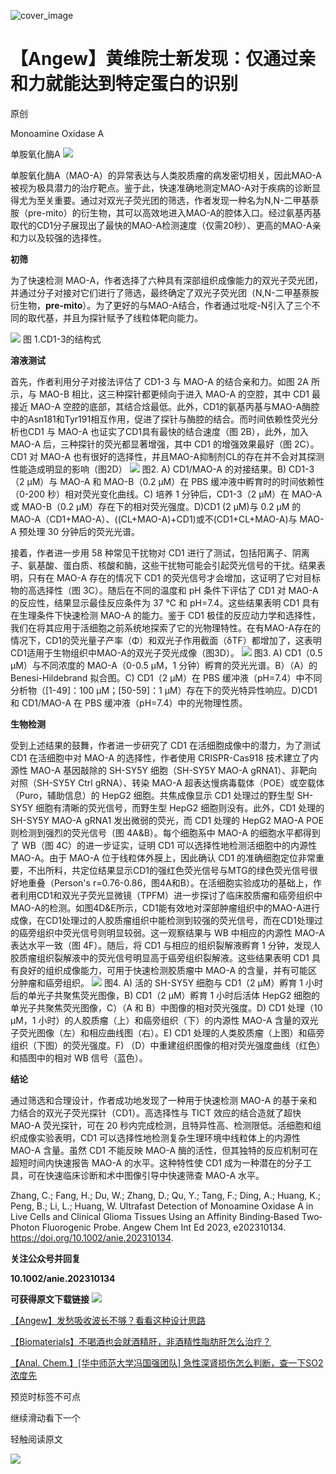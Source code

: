 ﻿![cover_image]() 

#  【Angew】黄维院士新发现：仅通过亲和力就能达到特定蛋白的识别 
 
 原创

Monoamine Oxidase A

单胺氧化酶A
![](../asset/2023-08-30_ae2b4c870ba8f4f237425cedfe3389b2_0.jpeg)

单胺氧化酶A（MAO-A）的异常表达与人类胶质瘤的病发密切相关，因此MAO-A被视为极具潜力的治疗靶点。鉴于此，快速准确地测定MAO-A对于疾病的诊断显得尤为至关重要。通过对双光子荧光团的筛选，作者发现一种名为N,N-二甲基萘胺（pre-mito）的衍生物，其可以高效地进入MAO-A的腔体入口。经过氨基丙基取代的CD1分子展现出了最快的MAO-A检测速度（仅需20秒）、更高的MAO-A亲和力以及较强的选择性。



**初筛**

为了快速检测 MAO-A，作者选择了六种具有深部组织成像能力的双光子荧光团，并通过分子对接对它们进行了筛选，最终确定了双光子荧光团（N,N-二甲基萘胺衍生物，**pre-mito**）。为了更好的与MAO-A结合，作者通过吡啶-N引入了三个不同的取代基，并且为探针赋予了线粒体靶向能力。

![](../asset/2023-08-30_aaed3d33d7ec0980f6c7c762a7959354_1.jpeg)
图 1.CD1-3的结构式



**溶液测试**

首先，作者利用分子对接法评估了 CD1-3 与 MAO-A 的结合亲和力。如图 2A 所示，与 MAO-B 相比，这三种探针都更倾向于进入 MAO-A 的空腔，其中 CD1 最接近 MAO-A 空腔的底部，其结合焓最低。此外，CD1的氨基丙基与MAO-A酶腔中的Asn181和Tyr191相互作用，促进了探针与酶腔的结合。而时间依赖性荧光分析也CD1 与 MAO-A 也证实了CD1具有最快的结合速度（图 2B），此外，加入 MAO-A 后，三种探针的荧光都显著增强，其中 CD1 的增强效果最好（图 2C）。CD1 对 MAO-A 也有很好的选择性，并且MAO-A抑制剂CL的存在并不会对其探测性能造成明显的影响（图2D）
![](../asset/2023-08-30_8eefd58c3ad76b9ebf7d5fe440dabba9_2.jpeg)
图2. A) CD1/MAO-A 的对接结果。B) CD1-3（2 μM）与 MAO-A 和 MAO-B（0.2 μM）在 PBS 缓冲液中孵育时的时间依赖性（0-200 秒）相对荧光变化曲线。C) 培养 1 分钟后，CD1-3（2 μM）在 MAO-A 或 MAO-B（0.2 μM）存在下的相对荧光强度。D)CD1 (2 μM)与 0.2 μM 的 MAO-A（CD1+MAO-A）、((CL+MAO-A)+CD1)或不(CD1+CL+MAO-A)与 MAO-A 预处理 30 分钟后的荧光光谱。

接着，作者进一步用 58 种常见干扰物对 CD1 进行了测试，包括阳离子、阴离子、氨基酸、蛋白质、核酸和酶，这些干扰物可能会引起荧光信号的干扰。结果表明，只有在 MAO-A 存在的情况下 CD1 的荧光信号才会增加，这证明了它对目标物的高选择性（图 3C）。随后在不同的温度和 pH 条件下评估了 CD1 对 MAO-A 的反应性，结果显示最佳反应条件为 37 °C 和 pH=7.4。这些结果表明 CD1 具有在生理条件下快速检测 MAO-A 的能力。鉴于 CD1 极佳的反应动力学和选择性，我们在将其应用于活细胞之前系统地探索了它的光物理特性。在有MAO-A存在的情况下，CD1的荧光量子产率（Φ）和双光子作用截面（δTF）都增加了，这表明CD1适用于生物组织中MAO-A的双光子荧光成像（图3D）。
![](../asset/2023-08-30_cda1b670c58ab5be4eada865f85c7bfe_3.jpeg)
图3. A) CD1（0.5 μM）与不同浓度的 MAO-A（0-0.5 μM，1 分钟）孵育的荧光光谱。B）（A）的 Benesi-Hildebrand 拟合图。C) CD1（2 μM）在 PBS 缓冲液（pH=7.4）中不同分析物（[1-49]：100 μM；[50-59]：1 μM）存在下的荧光特异性响应。D)CD1 和 CD1/MAO-A 在 PBS 缓冲液（pH=7.4）中的光物理性质。



**生物检测**

受到上述结果的鼓舞，作者进一步研究了 CD1 在活细胞成像中的潜力，为了测试 CD1 在活细胞中对 MAO-A 的选择性，作者使用 CRISPR-Cas918 技术建立了内源性 MAO-A 基因敲除的 SH-SY5Y 细胞（SH-SY5Y MAO-A gRNA1）、非靶向对照（SH-SY5Y Ctrl gRNA）、转染 MAO-A 超表达慢病毒载体（POE）或空载体（Puro，辅助信息）的 HepG2 细胞。共焦成像显示 CD1 处理过的野生型 SH-SY5Y 细胞有清晰的荧光信号，而野生型 HepG2 细胞则没有。此外，CD1 处理的 SH-SY5Y MAO-A gRNA1 发出微弱的荧光，而 CD1 处理的 HepG2 MAO-A POE 则检测到强烈的荧光信号（图 4A&B）。每个细胞系中 MAO-A 的细胞水平都得到了 WB（图 4C）的进一步证实，证明 CD1 可以选择性地检测活细胞中的内源性 MAO-A。由于 MAO-A 位于线粒体外膜上，因此确认 CD1 的准确细胞定位非常重要，不出所料，共定位结果显示CD1的强红色荧光信号与MTG的绿色荧光信号很好地重叠（Person's r=0.76-0.86，图4A和B）。在活细胞实验成功的基础上，作者利用CD1和双光子荧光显微镜（TPFM）进一步探讨了临床胶质瘤和癌旁组织中MAO-A的检测。如图4D&E所示，CD1能有效地对深部肿瘤组织中的MAO-A进行成像，在CD1处理过的人胶质瘤组织中能检测到较强的荧光信号，而在CD1处理过的癌旁组织中荧光信号则明显较弱。这一观察结果与 WB 中相应的内源性 MAO-A 表达水平一致（图 4F）。随后，将 CD1 与相应的组织裂解液孵育 1 分钟，发现人胶质瘤组织裂解液中的荧光信号明显高于癌旁组织裂解液。这些结果表明 CD1 具有良好的组织成像能力，可用于快速检测胶质瘤中 MAO-A 的含量，并有可能区分肿瘤和癌旁组织。
![](../asset/2023-08-30_ff56d78c61caa3660d29a93f5b60fd1e_4.jpeg)
图4. A) 活的 SH-SY5Y 细胞与 CD1（2 μM）孵育 1 小时后的单光子共聚焦荧光图像，B) CD1（2 μM）孵育 1 小时后活体 HepG2 细胞的单光子共聚焦荧光图像，C）（A 和 B）中图像的相对荧光强度。D) CD1 处理（10 μM，1 小时）的人胶质瘤（上）和癌旁组织（下）的内源性 MAO-A 含量的双光子荧光图像（左）和相应曲线图（右）。E) CD1 处理的人类胶质瘤（上图）和癌旁组织（下图）的荧光强度。F) （D）中重建组织图像的相对荧光强度曲线（红色）和插图中的相对 WB 信号（蓝色）。


**结论**

通过筛选和合理设计，作者成功地发现了一种用于快速检测 MAO-A 的基于亲和力结合的双光子荧光探针（CD1）。高选择性与 TICT 效应的结合造就了超快 MAO-A 荧光探针，可在 20 秒内完成检测，且特异性高、检测限低。活细胞和组织成像实验表明，CD1 可以选择性地检测复杂生理环境中线粒体上的内源性 MAO-A 含量。虽然 CD1 不能反映 MAO-A 酶的活性，但其独特的反应机制可在超短时间内快速报告 MAO-A 的水平。这种特性使 CD1 成为一种潜在的分子工具，可在快速临床诊断和术中图像引导中快速筛查 MAO-A 水平。

Zhang, C.; Fang, H.; Du, W.; Zhang, D.; Qu, Y.; Tang, F.; Ding, A.; Huang, K.; Peng, B.; Li, L.; Huang, W. Ultrafast Detection of Monoamine Oxidase A in Live Cells and Clinical Glioma Tissues Using an Affinity Binding‐Based Two‐Photon Fluorogenic Probe. Angew Chem Int Ed 2023, e202310134. https://doi.org/10.1002/anie.202310134.

**关注公众号并回复**

**10.1002/anie.202310134**

**可获得原文下载链接**
![](../asset/2023-08-30_eb46ebd50de486a852e98de208de520d_5.png)


[【Angew】发愁吸收波长不够？看看这种设计思路](http://mp.weixin.qq.com/s?__biz=MzkzOTI1OTMwNg==&amp;mid=2247484091&amp;idx=1&amp;sn=4be856d9ec100c467cb9bf607fb4f0ec&amp;chksm=c2f2e67ef5856f6822e7b085b4d6c2d116f82297e80dd8bf26fff6d0485e5b2ebeaad06ba539&amp;scene=21#wechat_redirect)



[【Biomaterials】不喝酒也会就酒精肝，非酒精性脂肪肝怎么治疗？](http://mp.weixin.qq.com/s?__biz=MzkzOTI1OTMwNg==&amp;mid=2247484070&amp;idx=1&amp;sn=ddb4abe02a40c21f436e651e97f4dc7d&amp;chksm=c2f2e663f5856f75d96a041aab2f889327ac3cf956c58b43334c898982327f293c7303c5e624&amp;scene=21#wechat_redirect)



[【Anal. Chem.】\[华中师范大学冯国强团队\] 急性深肾损伤怎么判断，查一下SO2浓度先](http://mp.weixin.qq.com/s?__biz=MzkzOTI1OTMwNg==&amp;mid=2247484059&amp;idx=1&amp;sn=385fc8fcdb95972f56307c53d338d2af&amp;chksm=c2f2e65ef5856f4856a8959c1a2a0eeff93a440fcb1d554bd19001530cbc6a0176ddb0a0c124&amp;scene=21#wechat_redirect)

预览时标签不可点

  继续滑动看下一个 

 轻触阅读原文 

  ![](http://mmbiz.qpic.cn/mmbiz_png/wzBk7nZmzgq7v9Dg22Sz7VtfIJUOJaRx0AfgRtlrKZzKwOhTlicicAor2tvrgf1LUONnpYH3wKPRRrtL6nCvs0tQ/0?wx_fmt=png)  

